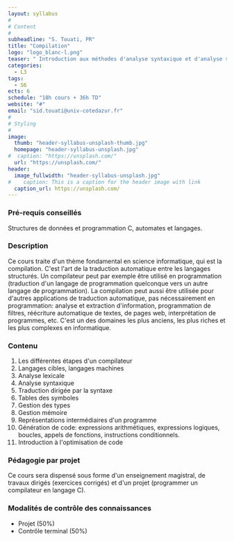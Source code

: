 ```yaml
---
layout: syllabus
#
# Content
#
subheadline: "S. Touati, PR"
title: "Compilation"
logo: "logo_blanc-l.png"
teaser: " Introduction aux méthodes d'analyse syntaxique et d'analyse sémantique, dans le cadre de la construction de compilateurs et de traduction d'un formalisme en un autre."
categories:
  - L3
tags:
  - S6
ects: 6
schedule: "18h cours + 36h TD"
website: "#"
email: "sid.touati@univ-cotedazur.fr"
#
# Styling
#
image:
  thumb: "header-syllabus-unsplash-thumb.jpg"
  homepage: "header-syllabus-unsplash.jpg"
#  caption: "https://unsplash.com/"
  url: "https://unsplash.com/"
header:
  image_fullwidth: "header-syllabus-unsplash.jpg"
#    caption: This is a caption for the header image with link
  caption_url: https://unsplash.com/  
---
```


### Pré-requis conseillés

Structures de données et programmation C, automates et langages.

###  Description ###

Ce cours traite d'un thème fondamental en science informatique, qui est la compilation. C'est l'art de la traduction automatique entre les langages structurés. Un compilateur peut par exemple être utilisé en programmation (traduction d'un langage de programmation quelconque vers un autre langage de programmation). La compilation peut aussi être utilisée pour d'autres applications de traduction automatique, pas nécessairement en programmation: analyse et extraction d'information, programmation de filtres, réécriture automatique de textes, de pages web, interprétation de programmes, etc. C'est un des domaines les plus anciens, les plus riches et les plus complexes en informatique.

### Contenu

1. Les différentes étapes d'un compilateur
2. Langages cibles, langages machines
3. Analyse lexicale
4. Analyse syntaxique
5. Traduction dirigée par la syntaxe
6. Tables des symboles
7. Gestion des types
8. Gestion mémoire
9. Représentations intermédiaires d'un programme
10. Génération de code: expressions arithmétiques, expressions logiques, boucles, appels de fonctions, instructions conditionnels.
11. Introduction à l'optimisation de code

### Pédagogie par projet

Ce cours sera dispensé sous forme d'un enseignement magistral, de travaux dirigés (exercices corrigés) et d'un projet (programmer un compilateur en langage C).

###  Modalités de contrôle des connaissances ###

- Projet (50%)
- Contrôle terminal (50%)

